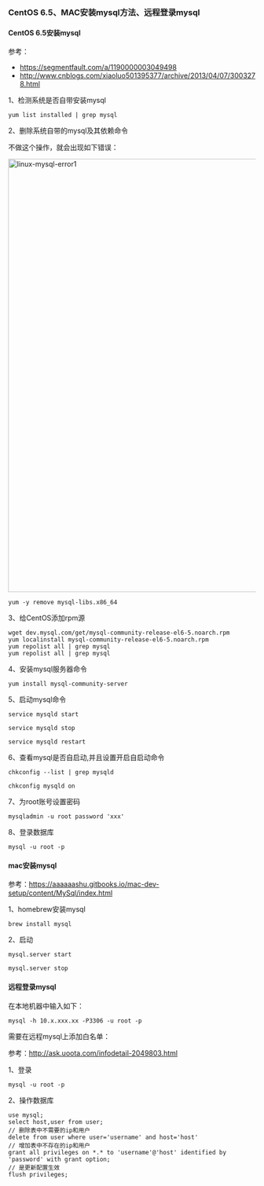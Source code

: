 ### CentOS 6.5、MAC安装mysql方法、远程登录mysql

#### CentOS 6.5安装mysql

参考：

* https://segmentfault.com/a/1190000003049498
* http://www.cnblogs.com/xiaoluo501395377/archive/2013/04/07/3003278.html

1、检测系统是否自带安装mysql

```
yum list installed | grep mysql
```
2、删除系统自带的mysql及其依赖命令

不做这个操作，就会出现如下错误：

<img width="882" alt="linux-mysql-error1" src="https://user-images.githubusercontent.com/11912260/28203522-af7ba964-68ac-11e7-82c9-7bd8fe87688b.png">

```
yum -y remove mysql-libs.x86_64
```

3、给CentOS添加rpm源

```
wget dev.mysql.com/get/mysql-community-release-el6-5.noarch.rpm
yum localinstall mysql-community-release-el6-5.noarch.rpm
yum repolist all | grep mysql
yum repolist all | grep mysql
```

4、安装mysql服务器命令

```
yum install mysql-community-server
```

5、启动mysql命令

```
service mysqld start

service mysqld stop

service mysqld restart
```

6、查看mysql是否自启动,并且设置开启自启动命令

```
chkconfig --list | grep mysqld

chkconfig mysqld on
```

7、为root账号设置密码

```
mysqladmin -u root password 'xxx'
```

8、登录数据库

```
mysql -u root -p
```

#### mac安装mysql

参考：https://aaaaaashu.gitbooks.io/mac-dev-setup/content/MySql/index.html

1、homebrew安装mysql

```
brew install mysql
```

2、启动

```
mysql.server start

mysql.server stop
```

#### 远程登录mysql

在本地机器中输入如下：

```
mysql -h 10.x.xxx.xx -P3306 -u root -p
```

需要在远程mysql上添加白名单：

参考：http://ask.uoota.com/infodetail-2049803.html

1、登录

```
mysql -u root -p
```

2、操作数据库

```
use mysql;
select host,user from user;
// 删除表中不需要的ip和用户
delete from user where user='username' and host='host'
// 增加表中不存在的ip和用户
grant all privileges on *.* to 'username'@'host' identified by 'password' with grant option;
// 是更新配置生效
flush privileges;
```
